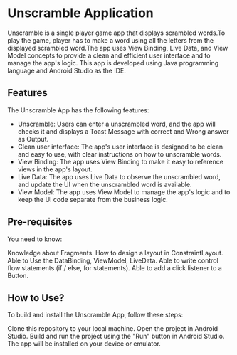 # Unscramble Application

Unscramble is a single player game app that displays scrambled words.To play the game, player has to make a word using all the letters from the displayed scrambled word.The app uses View Binding, Live Data, and View Model concepts to provide a clean and efficient user interface and to manage the app's logic. This app is developed using Java programming language and Android Studio as the IDE.
 
## Features
The Unscramble App has the following features:

* Unscramble: Users can enter a unscrambled word, and the app will checks it and displays a Toast Message with correct and Wrong answer as Output.
* Clean user interface: The app's user interface is designed to be clean and easy to use, with clear instructions on how to unscramble words.
* View Binding: The app uses View Binding to make it easy to reference views in the app's layout.
* Live Data: The app uses Live Data to observe the unscrambled word, and update the UI when the unscrambled word is available.
* View Model: The app uses View Model to manage the app's logic and to keep the UI code separate from the business logic.

## Pre-requisites
You need to know:

Knowledge about Fragments.
How to design a layout in ConstraintLayout.
Able to Use the DataBinding, ViewModel, LiveData.
Able to write control flow statements (if / else, for statements).
Able to add a click listener to a Button.


## How to Use?
To build and install the Unscramble App, follow these steps:

Clone this repository to your local machine.
Open the project in Android Studio.
Build and run the project using the "Run" button in Android Studio.
The app will be installed on your device or emulator.
